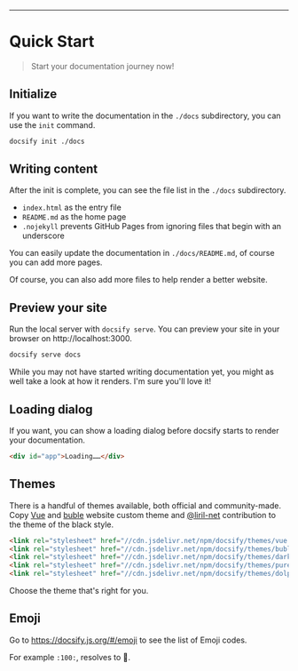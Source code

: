 ---

# Quick Start

> Start your documentation journey now!

## Initialize

If you want to write the documentation in the `./docs` subdirectory, you can use the `init` command.  

```bash
docsify init ./docs
```

## Writing content

After the init is complete, you can see the file list in the `./docs` subdirectory.  

- `index.html` as the entry file
- `README.md` as the home page
- `.nojekyll` prevents GitHub Pages from ignoring files that begin with an underscore

You can easily update the documentation in `./docs/README.md`, of course you can add more pages.  

Of course, you can also add more files to help render a better website.

## Preview your site

Run the local server with `docsify serve`. You can preview your site in your browser on http://localhost:3000.  

```bash
docsify serve docs
```

While you may not have started writing documentation yet, you might as well take a look at how it renders. I'm sure you'll love it!

## Loading dialog

If you want, you can show a loading dialog before docsify starts to render your documentation.  

```html
<div id="app">Loading……</div>
```

## Themes

There is a handful of themes available, both official and community-made. Copy [Vue](https://vuejs.org/) and [buble](https://buble.surge.sh/) website custom theme and [@liril-net](https://github.com/liril-net) contribution to the theme of the black style.  

```html
<link rel="stylesheet" href="//cdn.jsdelivr.net/npm/docsify/themes/vue.css">
<link rel="stylesheet" href="//cdn.jsdelivr.net/npm/docsify/themes/buble.css">
<link rel="stylesheet" href="//cdn.jsdelivr.net/npm/docsify/themes/dark.css">
<link rel="stylesheet" href="//cdn.jsdelivr.net/npm/docsify/themes/pure.css">
<link rel="stylesheet" href="//cdn.jsdelivr.net/npm/docsify/themes/dolphin.css">
```

Choose the theme that's right for you.

## Emoji

Go to https://docsify.js.org/#/emoji to see the list of Emoji codes.  

For example `:100:`, resolves to :100:.

